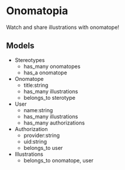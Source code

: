 # Onomatopia

Watch and share illustrations with onomatope!

## Models

* Stereotypes
    * has_many onomatopes
    * has_a onomatope
* Onomatope
    * title:string
    * has_many illustrations
    * belongs_to sterotype
* User
    * name:string
    * has_many illustrations
    * has_many authorizations
* Authorization
    * provider:string
    * uid:string
    * belongs_to user
* Illustrations
    * belongs_to onomatope, user
